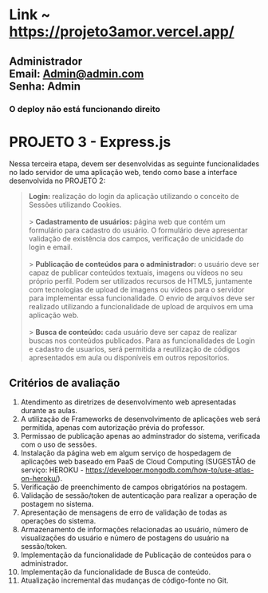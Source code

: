 # Link ~ https://projeto3amor.vercel.app/

## Administrador<br>Email: Admin@admin.com<br>Senha: Admin

### O deploy não está funcionando direito

# PROJETO 3 - Express.js

Nessa terceira etapa, devem ser desenvolvidas as seguinte funcionalidades no lado servidor de uma aplicação web, tendo como base a interface desenvolvida no PROJETO 2:

> **Login:** realização do login da aplicação utilizando o conceito de Sessões utilizando Cookies.<br><br> > **Cadastramento de usuários:** página web que contém um formulário para cadastro do usuário. O formulário deve apresentar validação de existência dos campos, verificação de unicidade do login e email.<br><br> > **Publicação de conteúdos para o administrador:** o usuário deve ser capaz de publicar conteúdos textuais, imagens ou vídeos no seu próprio perfil. Podem ser utilizados recursos de HTML5, juntamente com tecnologias de upload de imagens ou vídeos para o servidor para implementar essa funcionalidade. O envio de arquivos deve ser realizado utilizando a funcionalidade de upload de arquivos em uma aplicação web.<br><br> > **Busca de conteúdo:** cada usuário deve ser capaz de realizar buscas nos conteúdos publicados. Para as funcionalidades de Login e cadastro de usuarios, será permitida a reutilização de códigos apresentados em aula ou disponíveis em outros repositorios.

## Critérios de avaliação

1. Atendimento as diretrizes de desenvolvimento web apresentadas durante as aulas.
2. A utilização de Frameworks de desenvolvimento de aplicações web será permitida, apenas com autorização prévia do professor.
3. Permissao de publicação apenas ao adminstrador do sistema, verificada com o uso de sessões.
4. Instalação da página web em algum serviço de hospedagem de aplicações web baseado em PaaS de Cloud Computing (SUGESTÃO de serviço: HEROKU - https://developer.mongodb.com/how-to/use-atlas-on-heroku/).
5. Verificação de preenchimento de campos obrigatórios na postagem.
6. Validação de sessão/token de autenticação para realizar a operação de postagem no sistema.
7. Apresentação de mensagens de erro de validação de todas as operações do sistema.
8. Armazenamento de informações relacionadas ao usuário, número de visualizações do usuário e número de postagens do usuário na sessão/token.
9. Implementação da funcionalidade de Publicação de conteúdos para o administrador.
10. Implementação da funcionalidade de Busca de conteúdo.
11. Atualização incremental das mudanças de código-fonte no Git.
